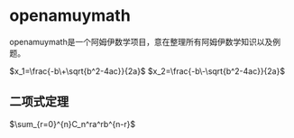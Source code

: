 <script type="text/javascript" async src="//cdn.bootcss.com/mathjax/2.7.0/MathJax.js?config=TeX-AMS-MML_HTMLorMML"></script>
<script type="text/javascript" async src="https://cdnjs.cloudflare.com/ajax/libs/mathjax/2.7.1/MathJax.js?config=TeX-MML-AM_CHTML"></script>



# openamuymath
openamuymath是一个阿姆伊数学项目，意在整理所有阿姆伊数学知识以及例题。


$x_1=\frac{-b\+\sqrt{b^2-4ac}}{2a}$
$x_2=\frac{-b\-\sqrt{b^2-4ac}}{2a}$



## 二项式定理
$\sum_{r=0}^{n}C_n^ra^rb^{n-r}$
